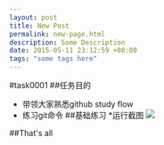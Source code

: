 ```yaml
---
layout: post
title: New Post
permalink: new-page.html
description: Some Description
date: 2015-05-11 23:12:59 +08:00
tags: "some tags here"
---
```


#task0001
##任务目的
* 带领大家熟悉github study flow
* 练习git命令
##基础练习
*运行截图
![](D:\java\duohuoStudio\javagroup\task\task0001\ChaosNiku\img\result.png)


##That's all